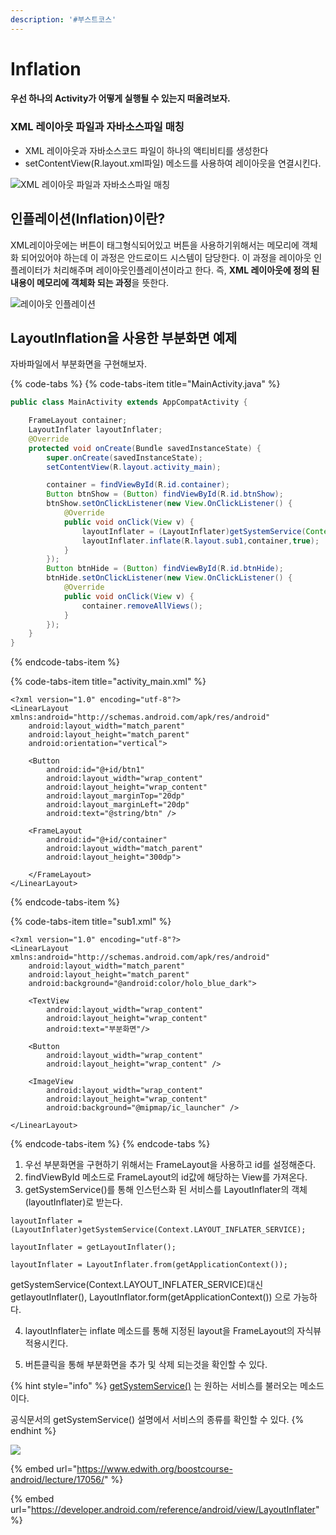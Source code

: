 ```yaml
---
description: '#부스트코스'
---
```


# Inflation

#### 우선 하나의 Activity가 어떻게 실행될 수 있는지 떠올려보자.

### XML 레이아웃 파일과 자바소스파일 매칭 

* XML 레이아웃과 자바소스코드 파일이 하나의 액티비티를 생성한다
* setContentView\(R.layout.xml파일\) 메소드를 사용하여 레이아웃을 연결시킨다. 

![XML &#xB808;&#xC774;&#xC544;&#xC6C3; &#xD30C;&#xC77C;&#xACFC; &#xC790;&#xBC14;&#xC18C;&#xC2A4;&#xD30C;&#xC77C; &#xB9E4;&#xCE6D; ](../.gitbook/assets/inflation_xml_java.png)

## 인플레이션\(Inflation\)이란?

XML레이아웃에는 버튼이 태그형식되어있고  버튼을 사용하기위해서는 메모리에 객체화 되어있어야 하는데 이 과정은 안드로이드 시스템이 담당한다. 이 과정을 레이아웃 인플레이터가 처리해주며 레이아웃인플레이션이라고 한다. 즉, **XML 레이아웃에 정의 된 내용이 메모리에 객체화 되는 과정**을 뜻한다. 

![&#xB808;&#xC774;&#xC544;&#xC6C3; &#xC778;&#xD50C;&#xB808;&#xC774;&#xC158;](../.gitbook/assets/inflation_memory.png)

## LayoutInflation을 사용한 부분화면 예제 

자바파일에서 부분화면을 구현해보자.

{% code-tabs %}
{% code-tabs-item title="MainActivity.java" %}
```java
public class MainActivity extends AppCompatActivity {

    FrameLayout container;
    LayoutInflater layoutInflater;
    @Override
    protected void onCreate(Bundle savedInstanceState) {
        super.onCreate(savedInstanceState);
        setContentView(R.layout.activity_main);

        container = findViewById(R.id.container);
        Button btnShow = (Button) findViewById(R.id.btnShow);
        btnShow.setOnClickListener(new View.OnClickListener() {
            @Override
            public void onClick(View v) {
                layoutInflater = (LayoutInflater)getSystemService(Context.LAYOUT_INFLATER_SERVICE);
                layoutInflater.inflate(R.layout.sub1,container,true);
            }
        });
        Button btnHide = (Button) findViewById(R.id.btnHide);
        btnHide.setOnClickListener(new View.OnClickListener() {
            @Override
            public void onClick(View v) {
                container.removeAllViews();
            }
        });
    }
}
```
{% endcode-tabs-item %}

{% code-tabs-item title="activity\_main.xml" %}
```markup
<?xml version="1.0" encoding="utf-8"?>
<LinearLayout xmlns:android="http://schemas.android.com/apk/res/android"
    android:layout_width="match_parent"
    android:layout_height="match_parent"
    android:orientation="vertical">

    <Button
        android:id="@+id/btn1"
        android:layout_width="wrap_content"
        android:layout_height="wrap_content"
        android:layout_marginTop="20dp"
        android:layout_marginLeft="20dp"
        android:text="@string/btn" />

    <FrameLayout
        android:id="@+id/container"
        android:layout_width="match_parent"
        android:layout_height="300dp">

    </FrameLayout>
</LinearLayout>
```
{% endcode-tabs-item %}

{% code-tabs-item title="sub1.xml" %}
```markup
<?xml version="1.0" encoding="utf-8"?>
<LinearLayout xmlns:android="http://schemas.android.com/apk/res/android"
    android:layout_width="match_parent"
    android:layout_height="match_parent"
    android:background="@android:color/holo_blue_dark">

    <TextView
        android:layout_width="wrap_content"
        android:layout_height="wrap_content"
        android:text="부분화면"/>

    <Button
        android:layout_width="wrap_content"
        android:layout_height="wrap_content" />

    <ImageView
        android:layout_width="wrap_content"
        android:layout_height="wrap_content"
        android:background="@mipmap/ic_launcher" />

</LinearLayout>
```
{% endcode-tabs-item %}
{% endcode-tabs %}

1. 우선 부분화면을 구현하기 위해서는 FrameLayout을 사용하고 id를 설정해준다.
2. findViewById 메소드로 FrameLayout의  id값에 해당하는 View를 가져온다.
3. getSystemService\(\)를 통해 인스턴스화 된 서비스를 LayoutInflater의 객체\(layoutInflater\)로 받는다.

```text
layoutInflater = (LayoutInflater)getSystemService(Context.LAYOUT_INFLATER_SERVICE);
```

```text
layoutInflater = getLayoutInflater();
```

```text
layoutInflater = LayoutInflater.from(getApplicationContext());
```

getSystemService\(Context.LAYOUT\_INFLATER\_SERVICE\)대신 getIayoutInflater\(\), LayoutInflator.form\(getApplicationContext\(\)\) 으로 가능하다.

   4. layoutInflater는 inflate 메소드를 통해 지정된 layout을 FrameLayout의 자식뷰 적용시킨다. 

   5. 버튼클릭을 통해 부분화면을 추가 및 삭제 되는것을 확인할 수 있다.

{% hint style="info" %}
[getSystemService\(\)](https://developer.android.com/reference/android/content/Context.html#getSystemService%28java.lang.String%29) 는 원하는 서비스를 불러오는 메소드이다.

공식문서의 getSystemService\(\) 설명에서 서비스의 종류를 확인할 수 있다.
{% endhint %}

![](../.gitbook/assets/inflation%20%281%29.gif)

{% embed url="https://www.edwith.org/boostcourse-android/lecture/17056/" %}

{% embed url="https://developer.android.com/reference/android/view/LayoutInflater" %}



